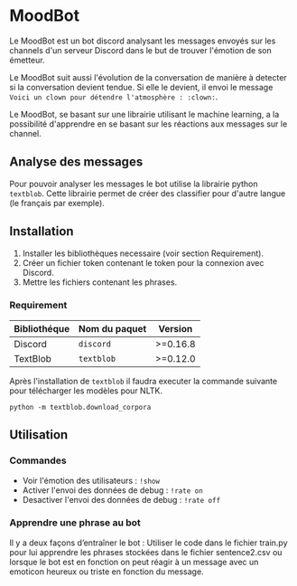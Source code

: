 # MoodBot
Le MoodBot est un bot discord analysant les messages envoyés sur les channels d'un serveur Discord
dans le but de trouver l'émotion de son émetteur.

Le MoodBot suit aussi l'évolution de la conversation de manière à detecter si la conversation devient tendue.
Si elle le devient, il envoi le message `Voici un clown pour détendre l'atmosphère : :clown:`.

Le MoodBot, se basant sur une librairie utilisant le machine learning, a la possibilité d'apprendre en se basant sur les réactions aux messages sur le channel.

## Analyse des messages

Pour pouvoir analyser les messages le bot utilise la librairie python `textblob`.
Cette librairie permet de créer des classifier pour d'autre langue (le français par exemple).

## Installation

1. Installer les bibliothèques necessaire (voir section Requirement).
2. Créer un fichier token contenant le token pour la connexion avec Discord.
3. Mettre les fichiers contenant les phrases.

### Requirement

| Bibliothéque | Nom du paquet | Version |
|--------------|---------------|---------|
|Discord       |`discord`      |>=0.16.8|
|TextBlob      |`textblob`     |>=0.12.0|

Après l'installation de `textblob` il faudra executer la commande suivante pour télécharger les modèles pour NLTK.

`python -m textblob.download_corpora`


## Utilisation

### Commandes

* Voir l'émotion des utilisateurs :
`!show`
* Activer l'envoi des données de debug :
`!rate on`
* Desactiver l'envoi des données de debug :
`!rate off`


### Apprendre une phrase au bot

Il y a deux façons d’entraîner le bot :
Utiliser le code dans le fichier train.py pour lui apprendre les phrases stockées dans le fichier sentence2.csv ou lorsque le bot est en fonction on peut réagir à un message avec un emoticon heureux ou triste en fonction du message.
 

